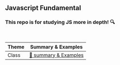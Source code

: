 ## Javascript Fundamental

### This repo is for studying JS more in depth! 🔍

<br>

| Theme | Summary & Examples                                                                           |
| ----- | -------------------------------------------------------------------------------------------- |
| Class | [📝 summary & Examples](https://github.com/yjleeinkr/Javascript-Fundamental/tree/main/class) |
